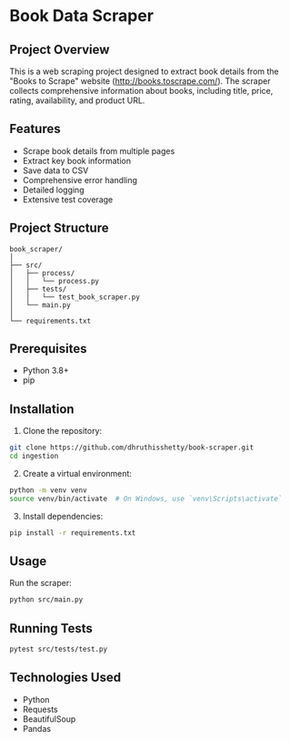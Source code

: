 # Book Data Scraper

## Project Overview
This is a web scraping project designed to extract book details from the "Books to Scrape" website (http://books.toscrape.com/). The scraper collects comprehensive information about books, including title, price, rating, availability, and product URL.

## Features
- Scrape book details from multiple pages
- Extract key book information
- Save data to CSV
- Comprehensive error handling
- Detailed logging
- Extensive test coverage

## Project Structure
```
book_scraper/
│
├── src/
│   ├── process/
│   │   └── process.py
│   ├── tests/
│   │   └── test_book_scraper.py
│   └── main.py
│
└── requirements.txt
```

## Prerequisites
- Python 3.8+
- pip

## Installation
1. Clone the repository:
```bash
git clone https://github.com/dhruthisshetty/book-scraper.git
cd ingestion
```

2. Create a virtual environment:
```bash
python -m venv venv
source venv/bin/activate  # On Windows, use `venv\Scripts\activate`
```

3. Install dependencies:
```bash
pip install -r requirements.txt
```

## Usage
Run the scraper:
```bash
python src/main.py
```

## Running Tests
```bash
pytest src/tests/test.py
```

## Technologies Used
- Python
- Requests
- BeautifulSoup
- Pandas

